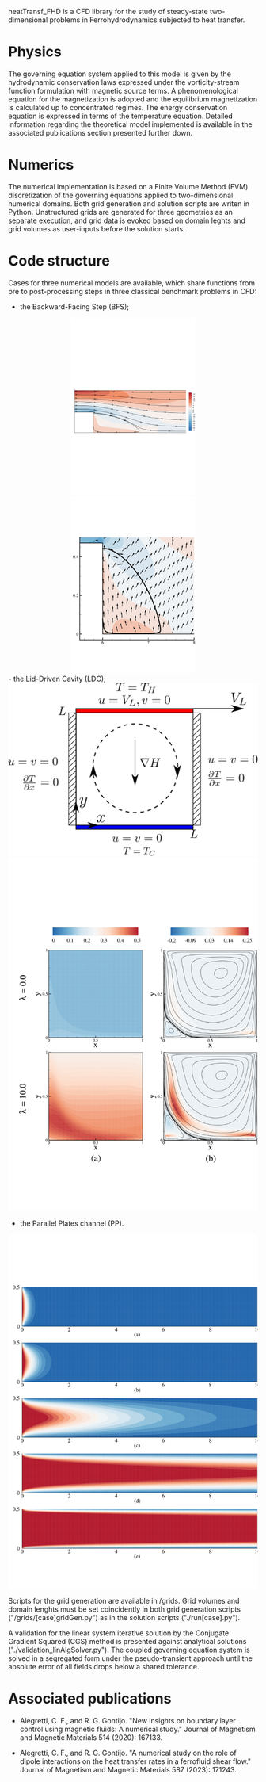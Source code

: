 heatTransf_FHD is a CFD library for the study of steady-state two-dimensional problems in Ferrohydrodynamics subjected to heat transfer. 

# Physics

The governing equation system applied to this model is given by the hydrodynamic conservation laws expressed under the vorticity-stream function formulation with magnetic source terms. A phenomenological equation for the magnetization is adopted and the equilibrium magnetization is calculated up to concentrated regimes. The energy conservation equation is expressed in terms of the temperature equation. Detailed information regarding the theoretical model implemented is available in the associated publications section presented further down.

# Numerics

The numerical implementation is based on a Finite Volume Method (FVM) discretization of the governing equations applied to two-dimensional numerical domains. Both grid generation and solution scripts are writen in Python. Unstructured grids are generated for three geometries as an separate execution, and grid data is evoked based on domain leghts and grid volumes as user-inputs before the solution starts.

# Code structure

Cases for three numerical models are available, which share functions from pre to post-processing steps in three classical benchmark problems in CFD:

 - the Backward-Facing Step (BFS);

 <div align="center">
    <img src="figs/BFS_Re100.png" width = "50%" />
    <img src="figs/BFS_contourW_vectorM_Rem_100.png" width = "50%" />
 </div>
 - the Lid-Driven Cavity (LDC);
<img src="figs/LDC_fig1.png" width="600">
<img src="figs/LDC_fig8.png" width="600">

 - the Parallel Plates channel (PP).
<img src="figs/PP_contourVarGz.png" width="600">
 
Scripts for the grid generation are available in /grids. Grid volumes and domain lenghts must be set coincidently in both grid generation scripts ("/grids/[case]gridGen.py") as in the solution scripts ("./run[case].py").

A validation for the linear system iterative solution by the Conjugate Gradient Squared (CGS) method is presented against analytical solutions ("./validation_linAlgSolver.py"). The coupled governing equation system is solved in a segregated form under the pseudo-transient approach until the absolute error of all fields drops below a shared tolerance.  

# Associated publications

 - Alegretti, C. F., and R. G. Gontijo. "New insights on boundary layer control using magnetic fluids: A numerical study." Journal of Magnetism and Magnetic Materials 514 (2020): 167133.

 - Alegretti, C. F., and R. G. Gontijo. "A numerical study on the role of dipole interactions on the heat transfer rates in a ferrofluid shear flow." Journal of Magnetism and Magnetic Materials 587 (2023): 171243.


